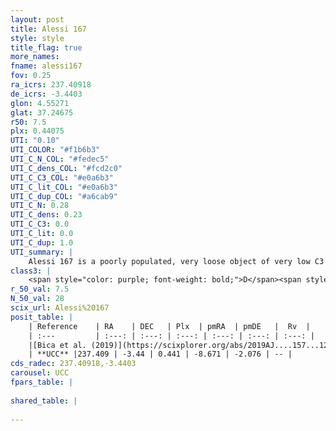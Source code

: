 ```yaml
---
layout: post
title: Alessi 167
style: style
title_flag: true
more_names: 
fname: alessi167
fov: 0.25
ra_icrs: 237.40918
de_icrs: -3.4403
glon: 4.55271
glat: 37.24675
r50: 7.5
plx: 0.44075
UTI: "0.10"
UTI_COLOR: "#f1b6b3"
UTI_C_N_COL: "#fedec5"
UTI_C_dens_COL: "#fcd2c0"
UTI_C_C3_COL: "#e0a6b3"
UTI_C_lit_COL: "#e0a6b3"
UTI_C_dup_COL: "#a6cab9"
UTI_C_N: 0.28
UTI_C_dens: 0.23
UTI_C_C3: 0.0
UTI_C_lit: 0.0
UTI_C_dup: 1.0
UTI_summary: |
    Alessi 167 is a poorly populated, very loose object of very low C3 quality. It is rarely studied in the literature, with no articles listed in the last 6 years.
class3: |
    <span style="color: purple; font-weight: bold;">D</span><span style="color: purple; font-weight: bold;">D</span>
r_50_val: 7.5
N_50_val: 28
scix_url: Alessi%20167
posit_table: |
    | Reference    | RA    | DEC   | Plx  | pmRA  | pmDE   |  Rv  |
    | :---         | :---: | :---: | :---: | :---: | :---: | :---: |
    |[Bica et al. (2019)](https://scixplorer.org/abs/2019AJ....157...12B) | 237.405 | -3.433 | -- | -- | -- | -- |
    | **UCC** |237.409 | -3.44 | 0.441 | -8.671 | -2.076 | -- | 
cds_radec: 237.40918,-3.4403
carousel: UCC
fpars_table: |
    
shared_table: |
    
---
```


